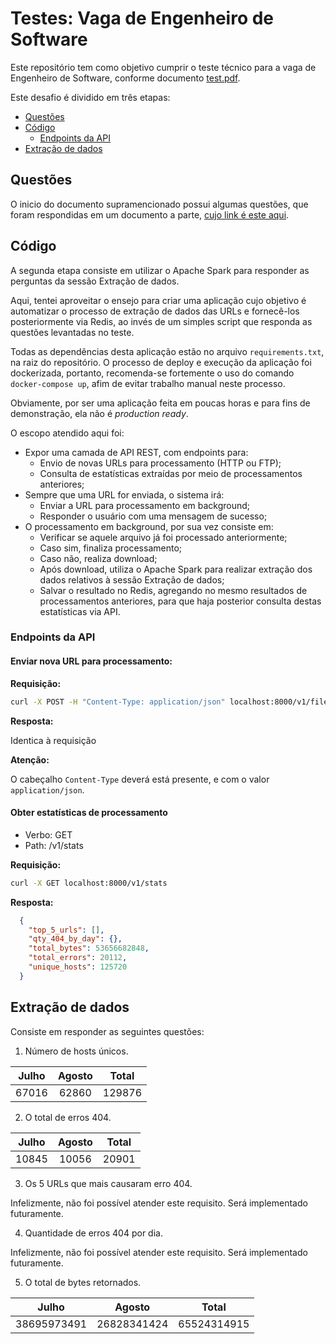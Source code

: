 # Testes: Vaga de Engenheiro de Software

Este repositório tem como objetivo cumprir o teste técnico para a vaga de Engenheiro de Software, conforme documento [test.pdf](doc/test.pdf).

Este desafio é dividido em três etapas:

* [Questões](#questões)
* [Código](#código)
  * [Endpoints da API](#endpoints-da-api)
* [Extração de dados](#extração-de-dados)


## Questões

O inicio do documento supramencionado possui algumas questões, que foram respondidas em um documento a parte, [cujo link é este aqui](doc/answers.md).

## Código

A segunda etapa consiste em utilizar o Apache Spark para responder as perguntas da sessão Extração de dados.

Aqui, tentei aproveitar o ensejo para criar uma aplicação cujo objetivo é automatizar o processo de extração de dados das URLs e fornecê-los posteriormente via Redis, ao invés de um simples script que responda as questões levantadas no teste.

Todas as dependências desta aplicação estão no arquivo `requirements.txt`, na raiz do repositório. O processo de deploy e execução da aplicação foi dockerizada, portanto, recomenda-se fortemente o uso do comando `docker-compose up`, afim de evitar trabalho manual neste processo.

Obviamente, por ser uma aplicação feita em poucas horas e para fins de demonstração, ela não é _production ready_.

O escopo atendido aqui foi:

* Expor uma camada de API REST, com endpoints para:
  * Envio de novas URLs para processamento (HTTP ou FTP);
  * Consulta de estatísticas extraídas por meio de processamentos anteriores;
* Sempre que uma URL for enviada, o sistema irá:
  * Enviar a URL para processamento em background;
  * Responder o usuário com uma mensagem de sucesso;
* O processamento em background, por sua vez consiste em:
  * Verificar se aquele arquivo já foi processado anteriormente;
  * Caso sim, finaliza processamento;
  * Caso não, realiza download;
  * Após download, utiliza o Apache Spark para realizar extração dos dados relativos à sessão Extração de dados;
  * Salvar o resultado no Redis, agregando no mesmo resultados de processamentos anteriores, para que haja posterior consulta destas estatísticas via API.

### Endpoints da API

#### Enviar nova URL para processamento: 

**Requisição:**

```bash
curl -X POST -H "Content-Type: application/json" localhost:8000/v1/files --data '{"url": "ftp://ita.ee.lbl.gov/traces/NASA_access_log_Aug95.gz"}'
```

**Resposta:**

Identica à requisição

**Atenção:**

O cabeçalho `Content-Type` deverá está presente, e com o valor `application/json`.

#### Obter estatísticas de processamento

* Verbo: GET
* Path: /v1/stats

**Requisição:**

```bash
curl -X GET localhost:8000/v1/stats
```

**Resposta:**

```json
  {
    "top_5_urls": [],
    "qty_404_by_day": {},
    "total_bytes": 53656682848,
    "total_errors": 20112,
    "unique_hosts": 125720
  }
```

## Extração de dados

Consiste em responder as seguintes questões:

1. Número de hosts únicos.

|Julho|Agosto| Total|
|:---:|:----:|:----:|
|67016| 62860|129876|

2. O total de erros 404.

|Julho|Agosto|Total|
|:---:|:----:|:---:|
|10845| 10056|20901|

3. Os 5 URLs que mais causaram erro 404.

Infelizmente, não foi possível atender este requisito. Será implementado futuramente.

4. Quantidade de erros 404 por dia.

Infelizmente, não foi possível atender este requisito. Será implementado futuramente.

5. O total de bytes retornados.

|   Julho   |   Agosto  |   Total   |
|:---------:|:---------:|:---------:|
|38695973491|26828341424|65524314915|
